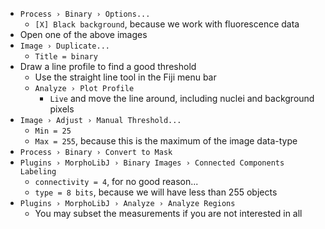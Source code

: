 - `Process › Binary › Options...`
  - `[X] Black background`, because we work with fluorescence data
- Open one of the above images
- `Image › Duplicate...`
  - `Title = binary`
- Draw a line profile to find a good threshold
  - Use the straight line tool in the Fiji menu bar
  - `Analyze › Plot Profile`
    - `Live` and move the line around, including nuclei and background pixels
- `Image › Adjust › Manual Threshold...`
  - `Min = 25`
  - `Max = 255`, because this is the maximum of the image data-type
- `Process › Binary › Convert to Mask`
- `Plugins › MorphoLibJ › Binary Images › Connected Components Labeling`
  - `connectivity = 4`, for no good reason... 
  - `type = 8 bits`, because we will have less than 255 objects
- `Plugins › MorphoLibJ › Analyze › Analyze Regions`
  - You may subset the measurements if you are not interested in all
